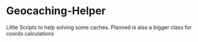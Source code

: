 # Geocaching-Helper
Little Scripts to help solving some caches. Planned is also a bigger class for coords calculations
